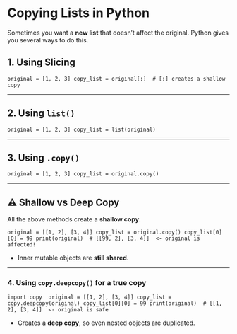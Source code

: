 # Copying Lists in Python

Sometimes you want a **new list** that doesn’t affect the original. Python gives you several ways to do this.

## 1. Using Slicing

`original = [1, 2, 3] copy_list = original[:]  # [:] creates a shallow copy`

---

## 2. Using `list()`

`original = [1, 2, 3] copy_list = list(original)`

---

## 3. Using `.copy()`

`original = [1, 2, 3] copy_list = original.copy()`

---

## ⚠️ Shallow vs Deep Copy

All the above methods create a **shallow copy**:

`original = [[1, 2], [3, 4]] copy_list = original.copy() copy_list[0][0] = 99 print(original)  # [[99, 2], [3, 4]]  <- original is affected!`

- Inner mutable objects are **still shared**.
    

---

### 4. Using `copy.deepcopy()` for a true copy

`import copy  original = [[1, 2], [3, 4]] copy_list = copy.deepcopy(original) copy_list[0][0] = 99 print(original)  # [[1, 2], [3, 4]]  <- original is safe`

- Creates a **deep copy**, so even nested objects are duplicated.